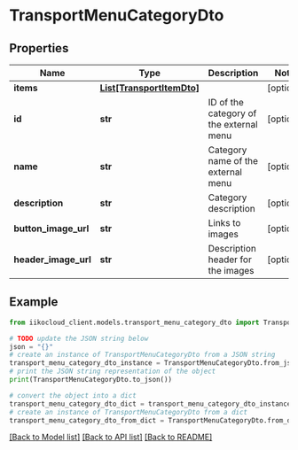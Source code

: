 # TransportMenuCategoryDto


## Properties

Name | Type | Description | Notes
------------ | ------------- | ------------- | -------------
**items** | [**List[TransportItemDto]**](TransportItemDto.md) |  | [optional] 
**id** | **str** | ID of the category of the external menu | [optional] 
**name** | **str** | Category name of the external menu | [optional] 
**description** | **str** | Category description | [optional] 
**button_image_url** | **str** | Links to images | [optional] 
**header_image_url** | **str** | Description header for the images | [optional] 

## Example

```python
from iikocloud_client.models.transport_menu_category_dto import TransportMenuCategoryDto

# TODO update the JSON string below
json = "{}"
# create an instance of TransportMenuCategoryDto from a JSON string
transport_menu_category_dto_instance = TransportMenuCategoryDto.from_json(json)
# print the JSON string representation of the object
print(TransportMenuCategoryDto.to_json())

# convert the object into a dict
transport_menu_category_dto_dict = transport_menu_category_dto_instance.to_dict()
# create an instance of TransportMenuCategoryDto from a dict
transport_menu_category_dto_from_dict = TransportMenuCategoryDto.from_dict(transport_menu_category_dto_dict)
```
[[Back to Model list]](../README.md#documentation-for-models) [[Back to API list]](../README.md#documentation-for-api-endpoints) [[Back to README]](../README.md)


